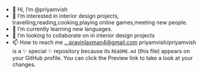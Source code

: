 - 👋 Hi, I’m @priyamvish
- 👀 I’m interested in interior design projects, travelling,reading,cooking,playing online games,meeting new people.
- 🌱 I’m currently learning new languages.
- 💞️ I’m looking to collaborate on in interior design projects
- 📫 How to reach me ...pravinlaxman4@gmail.com
priyamvish/priyamvish is a ✨ special ✨ repository because its `README.md` (this file) appears on your GitHub profile.
You can click the Preview link to take a look at your changes.
